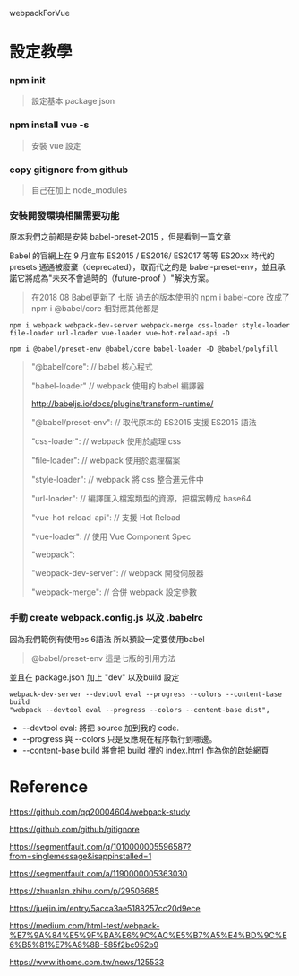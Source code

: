 webpackForVue

# 設定教學

### npm init

> 設定基本 package json

### npm install vue -s

> 安裝 vue 設定

### copy gitignore from github

> 自己在加上 node_modules

### 安裝開發環境相關需要功能

原本我們之前都是安裝 babel-preset-2015 ，但是看到一篇文章

Babel 的官網上在 9 月宣布 ES2015 / ES2016/ ES2017 等等 ES20xx 時代的 presets 通通被廢棄（deprecated），取而代之的是 babel-preset-env，並且承諾它將成為"未來不會過時的（future-proof ）"解決方案。

> 在2018 08 Babel更新了 七版 過去的版本使用的 
> npm i babel-core 改成了 npm i @babel/core  相對應其他都是


```
npm i webpack webpack-dev-server webpack-merge css-loader style-loader file-loader url-loader vue-loader vue-hot-reload-api -D

npm i @babel/preset-env @babel/core babel-loader -D @babel/polyfill

```



> "@babel/core": // babel 核心程式
>
> "babel-loader" // webpack 使用的 babel 編譯器
>
>
> http://babeljs.io/docs/plugins/transform-runtime/
>
> "@babel/preset-env": // 取代原本的 ES2015 支援 ES2015 語法
>
> "css-loader": // webpack 使用於處理 css
>
> "file-loader": // webpack 使用於處理檔案
>
> "style-loader": // webpack 將 css 整合進元件中
>
> "url-loader": // 編譯匯入檔案類型的資源，把檔案轉成 base64
>
> "vue-hot-reload-api": // 支援 Hot Reload
>
> "vue-loader": // 使用 Vue Component Spec
>
> "webpack":
>
> "webpack-dev-server": // webpack 開發伺服器
>
> "webpack-merge": // 合併 webpack 設定參數

### 手動 create webpack.config.js 以及 .babelrc 

因為我們範例有使用es 6語法 所以預設一定要使用babel 
>@babel/preset-env 這是七版的引用方法

並且在 package.json 加上 "dev" 以及build 設定

```
webpack-dev-server --devtool eval --progress --colors --content-base build
"webpack --devtool eval --progress --colors --content-base dist",
```

- --devtool eval: 將把 source 加到我的 code.
- --progress 與 --colors 只是反應現在程序執行到哪邊。
- --content-base build 將會把 build 裡的 index.html 作為你的啟始網頁


# Reference

https://github.com/qq20004604/webpack-study

https://github.com/github/gitignore

https://segmentfault.com/q/1010000005596587?from=singlemessage&isappinstalled=1

https://segmentfault.com/a/1190000005363030

https://zhuanlan.zhihu.com/p/29506685

https://juejin.im/entry/5acca3ae5188257cc20d9ece

https://medium.com/html-test/webpack-%E7%9A%84%E5%9F%BA%E6%9C%AC%E5%B7%A5%E4%BD%9C%E6%B5%81%E7%A8%8B-585f2bc952b9

https://www.ithome.com.tw/news/125533

